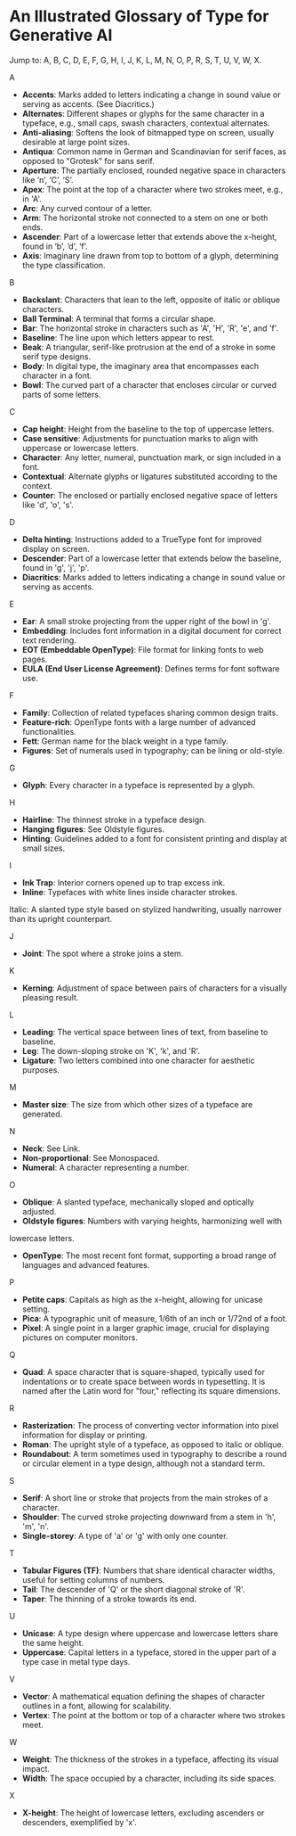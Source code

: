 # An Illustrated Glossary of Type for Generative AI

Jump to: A, B, C, D, E, F, G, H, I, J, K, L, M, N, O, P, R, S, T, U, V, W, X.

A
- **Accents**: Marks added to letters indicating a change in sound value or serving as accents. (See Diacritics.)  
- **Alternates**: Different shapes or glyphs for the same character in a typeface, e.g., small caps, swash characters, contextual alternates.
- **Anti-aliasing**: Softens the look of bitmapped type on screen, usually desirable at large point sizes.
- **Antiqua**: Common name in German and Scandinavian for serif faces, as opposed to "Grotesk" for sans serif.
- **Aperture**: The partially enclosed, rounded negative space in characters like ‘n’, ‘C’, ‘S’.
- **Apex**: The point at the top of a character where two strokes meet, e.g., in 'A'.
- **Arc**: Any curved contour of a letter.
- **Arm**: The horizontal stroke not connected to a stem on one or both ends.
- **Ascender**: Part of a lowercase letter that extends above the x-height, found in ‘b’, ‘d’, ‘f’.
- **Axis**: Imaginary line drawn from top to bottom of a glyph, determining the type classification.

B
- **Backslant**: Characters that lean to the left, opposite of italic or oblique characters.
- **Ball Terminal**: A terminal that forms a circular shape.
- **Bar**: The horizontal stroke in characters such as 'A', 'H', 'R', 'e', and 'f'.
- **Baseline**: The line upon which letters appear to rest.
- **Beak**: A triangular, serif-like protrusion at the end of a stroke in some serif type designs.
- **Body**: In digital type, the imaginary area that encompasses each character in a font.
- **Bowl**: The curved part of a character that encloses circular or curved parts of some letters.

C
- **Cap height**: Height from the baseline to the top of uppercase letters.
- **Case sensitive**: Adjustments for punctuation marks to align with uppercase or lowercase letters.
- **Character**: Any letter, numeral, punctuation mark, or sign included in a font.
- **Contextual**: Alternate glyphs or ligatures substituted according to the context.
- **Counter**: The enclosed or partially enclosed negative space of letters like 'd', 'o', 's'.

D
- **Delta hinting**: Instructions added to a TrueType font for improved display on screen.
- **Descender**: Part of a lowercase letter that extends below the baseline, found in 'g', 'j', 'p'.
- **Diacritics**: Marks added to letters indicating a change in sound value or serving as accents.

E
- **Ear**: A small stroke projecting from the upper right of the bowl in 'g'.
- **Embedding**: Includes font information in a digital document for correct text rendering.
- **EOT (Embeddable OpenType)**: File format for linking fonts to web pages.
- **EULA (End User License Agreement)**: Defines terms for font software use.

F
- **Family**: Collection of related typefaces sharing common design traits.
- **Feature-rich**: OpenType fonts with a large number of advanced functionalities.
- **Fett**: German name for the black weight in a type family.
- **Figures**: Set of numerals used in typography; can be lining or old-style.

G
- **Glyph**: Every character in a typeface is represented by a glyph.

H
- **Hairline**: The thinnest stroke in a typeface design.
- **Hanging figures**: See Oldstyle figures.
- **Hinting**: Guidelines added to a font for consistent printing and display at small sizes.

I
- **Ink Trap**: Interior corners opened up to trap excess ink.
- **Inline**: Typefaces with white lines inside character strokes.

Italic: A slanted type style based on stylized handwriting, usually narrower than its upright counterpart.

J
- **Joint**: The spot where a stroke joins a stem.

K
- **Kerning**: Adjustment of space between pairs of characters for a visually pleasing result.

L
- **Leading**: The vertical space between lines of text, from baseline to baseline.
- **Leg**: The down-sloping stroke on 'K', 'k', and 'R'.
- **Ligature**: Two letters combined into one character for aesthetic purposes.

M
- **Master size**: The size from which other sizes of a typeface are generated.

N
- **Neck**: See Link.
- **Non-proportional**: See Monospaced.
- **Numeral**: A character representing a number.

O
- **Oblique**: A slanted typeface, mechanically sloped and optically adjusted.
- **Oldstyle figures**: Numbers with varying heights, harmonizing well with

 lowercase letters.
- **OpenType**: The most recent font format, supporting a broad range of languages and advanced features.

P
- **Petite caps**: Capitals as high as the x-height, allowing for unicase setting.
- **Pica**: A typographic unit of measure, 1/6th of an inch or 1/72nd of a foot.
- **Pixel**: A single point in a larger graphic image, crucial for displaying pictures on computer monitors.

Q
- **Quad**: A space character that is square-shaped, typically used for indentations or to create space between words in typesetting. It is named after the Latin word for "four," reflecting its square dimensions.

R
- **Rasterization**: The process of converting vector information into pixel information for display or printing.
- **Roman**: The upright style of a typeface, as opposed to italic or oblique.
- **Roundabout**: A term sometimes used in typography to describe a round or circular element in a type design, although not a standard term.

S
- **Serif**: A short line or stroke that projects from the main strokes of a character.
- **Shoulder**: The curved stroke projecting downward from a stem in 'h', 'm', 'n'.
- **Single-storey**: A type of 'a' or 'g' with only one counter.

T
- **Tabular Figures (TF)**: Numbers that share identical character widths, useful for setting columns of numbers.
- **Tail**: The descender of 'Q' or the short diagonal stroke of 'R'.
- **Taper**: The thinning of a stroke towards its end.

U
- **Unicase**: A type design where uppercase and lowercase letters share the same height.
- **Uppercase**: Capital letters in a typeface, stored in the upper part of a type case in metal type days.

V
- **Vector**: A mathematical equation defining the shapes of character outlines in a font, allowing for scalability.
- **Vertex**: The point at the bottom or top of a character where two strokes meet.

W
- **Weight**: The thickness of the strokes in a typeface, affecting its visual impact.
- **Width**: The space occupied by a character, including its side spaces.

X
- **X-height**: The height of lowercase letters, excluding ascenders or descenders, exemplified by 'x'.
